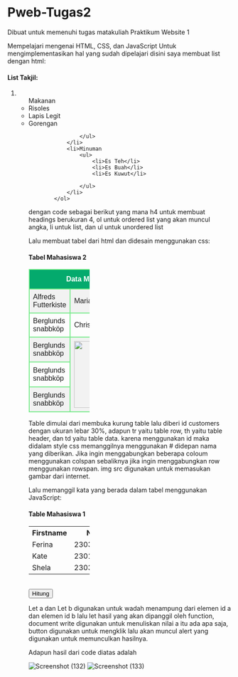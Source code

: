 # Pweb-Tugas2
Dibuat untuk memenuhi tugas matakuliah Praktikum Website 1

Mempelajari mengenai HTML, CSS, dan JavaScript
Untuk mengimplementasikan hal yang sudah dipelajari disini saya membuat list dengan html:
<h4>List Takjil:</h4>
            <ol>
                <li>
                    <ul>Makanan
                        <li>Risoles</li>
                        <li>Lapis Legit</li>
                        <li>Gorengan</li>
                        
                    </ul>
                </li>
                <li>Minuman
                    <ul>
                        <li>Es Teh</li>
                        <li>Es Buah</li>
                        <li>Es Kuwut</li>
                        
                    </ul>
                </li>
            </ol>
dengan code sebagai berikut yang mana h4 untuk membuat headings berukuran 4, ol untuk ordered list yang akan muncul angka, li untuk list, dan ul untuk unordered list

Lalu membuat tabel dari html dan didesain menggunakan css:
<style>
  #customers {
  font-family: Arial, Helvetica, sans-serif;
  border-collapse: collapse;
  width: 100%;
}

#customers td, #customers th {
  border: 2px solid #75eb89;
  padding: 8px;
}

#customers tr:nth-child(even){background-color: #f2f2f2;}

#customers tr:hover {background-color: #ddd;}

#customers th {
  padding-top: 12px;
  padding-bottom: 12px;
  text-align: center;
  background-color: #04AA6D;
  color: white;
}
</style>
<h4>Tabel Mahasiswa 2</h4>
        <table id="customers"style="width:30%">
            <tr>
            <th colspan="2">Data Mahasiswa</th>
            </tr>
            <tr>
            <td>Alfreds Futterkiste</td>
            <td>Maria Anders</td>
            </tr>
            <tr>
            <td>Berglunds snabbköp</td>
            <td>Christina Berglund</td>
            </tr>
            <tr>
            <td>Berglunds snabbköp</td>
            <td rowspan="3"><img src="https://www.ferinahospital.com/wp-content/uploads/2018/06/gedung-ferina1.jpg" width="180px" height="150px"></td>
            </tr>
            <tr>
            <td>Berglunds snabbköp</td>
            </tr>
            <tr>
            <td>Berglunds snabbköp</td>
            </tr>
        </table>
Table dimulai dari membuka kurung table lalu diberi id customers dengan ukuran lebar 30%, adapun tr yaitu table row, th yaitu table header, dan td yaitu table data. karena menggunakan
id maka didalam style css memanggilnya menggunakan # didepan nama yang diberikan. Jika ingin menggabungkan beberapa coloum menggunakan colspan sebaliknya jika ingin menggabungkan row
menggunakan rowspan. img src digunakan untuk memasukan gambar dari internet.

Lalu memanggil kata yang berada dalam tabel menggunakan JavaScript:
<h4>Table Mahasiswa 1</h4>
            <table style="width:30%">
        <tr>
            <th>Firstname</th>
            <th>NPM</th>
        </tr>
        <tr>
            <td id="a">Ferina</td>
            <td id="b">230302036</td>
        </tr>
        <tr>
            <td>Kate</td>
            <td>230102037</td>
        </tr>
        <tr>
            <td>Shela</td>
            <td>230303033</td>
        </tr>
        </table>

<br>
<script>
    let a = document.getElementById("a").innerHTML;
    let b = document.getElementById("b").innerHTML;
    let hasil = hitung (a,b);
    document.write("Nilai A adalah =" +a,"<br>");
    document.write("Nilai B adalah =" +b,"<br>");

    function hitung(a,b){
        return a*b;
    }
    
    function tampil(){
        alert("Hasil A+B=" + hasil)
    }
</script>
<button type="button" onclick="tampil()">Hitung</button>

Let a dan Let b digunakan untuk wadah menampung dari elemen id a dan elemen id b lalu let hasil yang akan dipanggil oleh function, document write digunakan untuk menuliskan nilai a itu
ada apa saja, button digunakan untuk mengklik lalu akan muncul alert yang digunakan untuk memunculkan hasilnya.

Adapun hasil dari code diatas adalah


![Screenshot (132)](https://github.com/kathrinaaw/Pweb-Tugas2/assets/165354969/e37aee1e-4ad3-476b-a819-796327e97cb0)
![Screenshot (133)](https://github.com/kathrinaaw/Pweb-Tugas2/assets/165354969/be2f29cf-f0d2-449b-ad46-8a98f92642ca)

  
